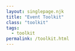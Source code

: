 ```yaml
---
layout: singlepage.njk
title: "Event Toolkit"
class: "toolkit"
tags: 
  - toolkit
permalink: /toolkit.html
---
```

